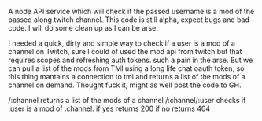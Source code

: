 A node API service which will check if the passed username is a mod of the passed along twitch channel.
This code is still alpha, expect bugs and bad code. I will do some clean up as I can be arse.

I needed a quick, dirty and simple way to check if a user is a mod of a channel on Twitch, sure I could of used the mod api from twitch but that requires scopes and refreshing auth tokens. such a pain in the arse. But we can pull a list of the mods from TMI using a long life chat oauth token, so this thing mantains a connection to tmi and returns a list of the mods of a channel on demand. Thought fuck it, might as well post the code to GH.

/:channel returns a list of the mods of a channel
/:channel/:user checks if :user is a mod of :channel. if yes returns 200 if no returns 404
